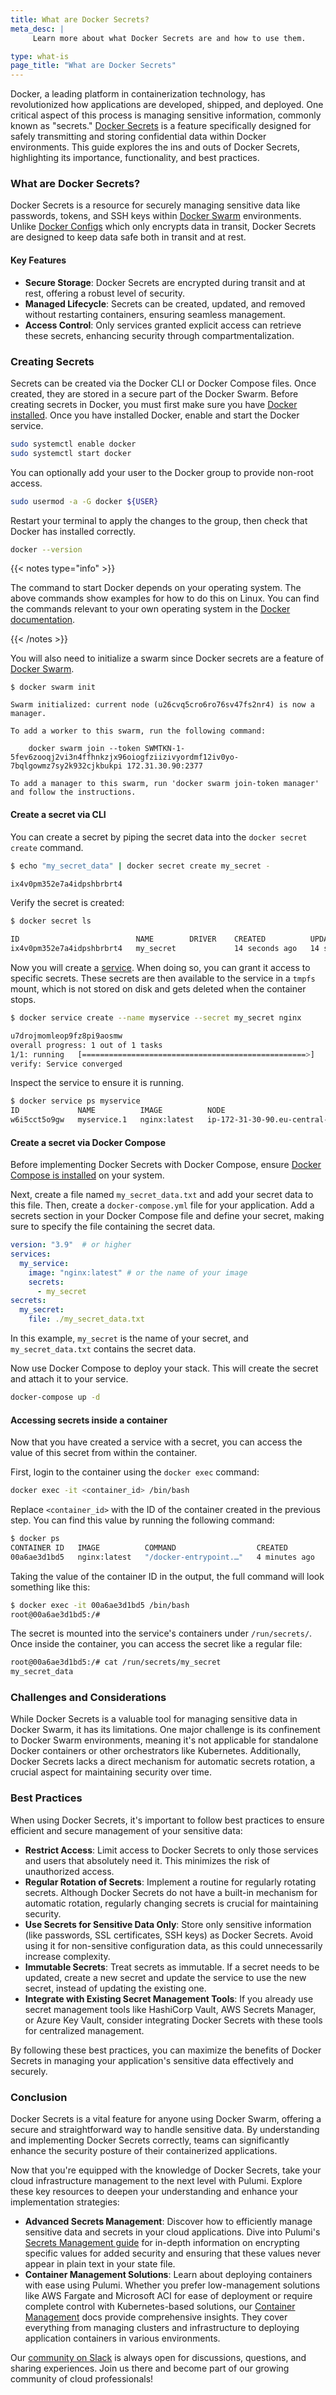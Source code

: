 ```yaml
---
title: What are Docker Secrets?
meta_desc: |
     Learn more about what Docker Secrets are and how to use them.

type: what-is
page_title: "What are Docker Secrets"
---
```


Docker, a leading platform in containerization technology, has revolutionized how applications are developed, shipped, and deployed. One critical aspect of this process is managing sensitive information, commonly known as "secrets." [Docker Secrets](https://docs.docker.com/engine/swarm/secrets/) is a feature specifically designed for safely transmitting and storing confidential data within Docker environments. This guide explores the ins and outs of Docker Secrets, highlighting its importance, functionality, and best practices.

### What are Docker Secrets?

Docker Secrets is a resource for securely managing sensitive data like passwords, tokens, and SSH keys within [Docker Swarm](https://docs.docker.com/engine/swarm/) environments. Unlike [Docker Configs](/what-is/what-are-docker-configs/) which only encrypts data in transit, Docker Secrets are designed to keep data safe both in transit and at rest.

#### Key Features

- **Secure Storage**: Docker Secrets are encrypted during transit and at rest, offering a robust level of security.
- **Managed Lifecycle**: Secrets can be created, updated, and removed without restarting containers, ensuring seamless management.
- **Access Control**: Only services granted explicit access can retrieve these secrets, enhancing security through compartmentalization.

### Creating Secrets

Secrets can be created via the Docker CLI or Docker Compose files. Once created, they are stored in a secure part of the Docker Swarm. Before creating secrets in Docker, you must first make sure you have [Docker installed](https://docs.docker.com/get-docker/). Once you have installed Docker, enable and start the Docker service.

```bash
sudo systemctl enable docker
sudo systemctl start docker
```

You can optionally add your user to the Docker group to provide non-root access.

```bash
sudo usermod -a -G docker ${USER}
```

Restart your terminal to apply the changes to the group, then check that Docker has installed correctly.

```bash
docker --version
```

{{< notes type="info" >}}

The command to start Docker depends on your operating system. The above commands show examples for how to do this on Linux. You can find the commands relevant to your own operating system in the [Docker documentation](https://docs.docker.com/engine/install/).

{{< /notes >}}

You will also need to initialize a swarm since Docker secrets are a feature of [Docker Swarm](https://docs.docker.com/engine/swarm/key-concepts/).

```
$ docker swarm init

Swarm initialized: current node (u26cvq5cro6ro76sv47fs2nr4) is now a manager.

To add a worker to this swarm, run the following command:

    docker swarm join --token SWMTKN-1-5fev6zooqj2vi3n4ffhnkzjx96oiogfziizivyordmf12iv0yo-7bqlgowmz7sy2k932cjkbukpi 172.31.30.90:2377

To add a manager to this swarm, run 'docker swarm join-token manager' and follow the instructions.
```

#### Create a secret via CLI

You can create a secret by piping the secret data into the `docker secret create` command.

```bash
$ echo "my_secret_data" | docker secret create my_secret -

ix4v0pm352e7a4idpshbrbrt4
```

Verify the secret is created:

```bash
$ docker secret ls

ID                          NAME        DRIVER    CREATED          UPDATED
ix4v0pm352e7a4idpshbrbrt4   my_secret             14 seconds ago   14 seconds ago
```

Now you will create a [service](https://docs.docker.com/engine/swarm/how-swarm-mode-works/services/). When doing so, you can grant it access to specific secrets. These secrets are then available to the service in a `tmpfs` mount, which is not stored on disk and gets deleted when the container stops.

```bash
$ docker service create --name myservice --secret my_secret nginx

u7drojmomleop9fz8pi9aosmw
overall progress: 1 out of 1 tasks
1/1: running   [==================================================>]
verify: Service converged
```

Inspect the service to ensure it is running.

```bash
$ docker service ps myservice
ID             NAME          IMAGE          NODE                                            DESIRED STATE   CURRENT STATE            ERROR     PORTS
w6i5cct5o9gw   myservice.1   nginx:latest   ip-172-31-30-90.eu-central-1.compute.internal   Running         Running 52 seconds ago
```

#### Create a secret via Docker Compose

Before implementing Docker Secrets with Docker Compose, ensure [Docker Compose is installed](https://docs.docker.com/compose/install/) on your system.

Next, create a file named `my_secret_data.txt` and add your secret data to this file. Then, create a `docker-compose.yml` file for your application. Add a secrets section in your Docker Compose file and define your secret, making sure to specify the file containing the secret data.

```yaml
version: "3.9"  # or higher
services:
  my_service:
    image: "nginx:latest" # or the name of your image
    secrets:
      - my_secret
secrets:
  my_secret:
    file: ./my_secret_data.txt
```

In this example, `my_secret` is the name of your secret, and `my_secret_data.txt` contains the secret data.

Now use Docker Compose to deploy your stack. This will create the secret and attach it to your service.

```bash
docker-compose up -d
```

#### Accessing secrets inside a container

Now that you have created a service with a secret, you can access the value of this secret from within the container.

First, login to the container using the `docker exec` command:

```bash
docker exec -it <container_id> /bin/bash
```

Replace `<container_id>` with the ID of the container created in the previous step. You can find this value by running the following command:

```bash
$ docker ps
CONTAINER ID   IMAGE          COMMAND                  CREATED         STATUS         PORTS     NAMES
00a6ae3d1bd5   nginx:latest   "/docker-entrypoint.…"   4 minutes ago   Up 4 minutes   80/tcp    myservice.1.w6i5cct5o9gwmb3ud43c5ienl
```

Taking the value of the container ID in the output, the full command will look something like this:

```bash
$ docker exec -it 00a6ae3d1bd5 /bin/bash
root@00a6ae3d1bd5:/#

```

The secret is mounted into the service's containers under `/run/secrets/`. Once inside the container, you can access the secret like a regular file:

```bash
root@00a6ae3d1bd5:/# cat /run/secrets/my_secret
my_secret_data
```

### Challenges and Considerations

While Docker Secrets is a valuable tool for managing sensitive data in Docker Swarm, it has its limitations. One major challenge is its confinement to Docker Swarm environments, meaning it's not applicable for standalone Docker containers or other orchestrators like Kubernetes. Additionally, Docker Secrets lacks a direct mechanism for automatic secrets rotation, a crucial aspect for maintaining security over time.

### Best Practices

When using Docker Secrets, it's important to follow best practices to ensure efficient and secure management of your sensitive data:

- **Restrict Access**: Limit access to Docker Secrets to only those services and users that absolutely need it. This minimizes the risk of unauthorized access.
- **Regular Rotation of Secrets**: Implement a routine for regularly rotating secrets. Although Docker Secrets do not have a built-in mechanism for automatic rotation, regularly changing secrets is crucial for maintaining security.
- **Use Secrets for Sensitive Data Only**: Store only sensitive information (like passwords, SSL certificates, SSH keys) as Docker Secrets. Avoid using it for non-sensitive configuration data, as this could unnecessarily increase complexity.
- **Immutable Secrets**: Treat secrets as immutable. If a secret needs to be updated, create a new secret and update the service to use the new secret, instead of updating the existing one.
- **Integrate with Existing Secret Management Tools**: If you already use secret management tools like HashiCorp Vault, AWS Secrets Manager, or Azure Key Vault, consider integrating Docker Secrets with these tools for centralized management.

By following these best practices, you can maximize the benefits of Docker Secrets in managing your application's sensitive data effectively and securely.

### Conclusion

Docker Secrets is a vital feature for anyone using Docker Swarm, offering a secure and straightforward way to handle sensitive data. By understanding and implementing Docker Secrets correctly, teams can significantly enhance the security posture of their containerized applications.

Now that you're equipped with the knowledge of Docker Secrets, take your cloud infrastructure management to the next level with Pulumi. Explore these key resources to deepen your understanding and enhance your implementation strategies:

- **Advanced Secrets Management**: Discover how to efficiently manage sensitive data and secrets in your cloud applications. Dive into Pulumi's [Secrets Management guide](/blog/managing-secrets-with-pulumi/) for in-depth information on encrypting specific values for added security and ensuring that these values never appear in plain text in your state file​.
- **Container Management Solutions**: Learn about deploying containers with ease using Pulumi. Whether you prefer low-management solutions like AWS Fargate and Microsoft ACI for ease of deployment or require complete control with Kubernetes-based solutions, our [Container Management](/containers/) docs provide comprehensive insights. They cover everything from managing clusters and infrastructure to deploying application containers in various environments​.

Our [community on Slack](https://slack.pulumi.com/) is always open for discussions, questions, and sharing experiences. Join us there and become part of our growing community of cloud professionals!
